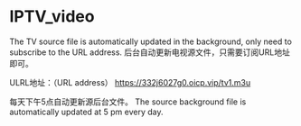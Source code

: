 # IPTV_video
The TV source file is automatically updated in the background, only need to subscribe to the URL address.
后台自动更新电视源文件，只需要订阅URL地址即可。

ULRL地址：（URL address）
https://332j6027g0.oicp.vip/tv1.m3u

每天下午5点自动更新源后台文件。
The source background file is automatically updated at 5 pm every day.


